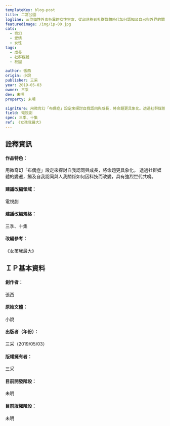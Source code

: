 ```yaml
---
templateKey: blog-post
title: 二常公園
logline: 三位個性外表各異的女性室友，從部落格到社群媒體時代如何認知及自己與外界的關係，在「做自己」跟「無所不在的社會外在目光」間掙扎成長。
featuredimage: /img/ip-00.jpg
cats:
  - 奇幻
  - 愛情
  - 女性
tags:
  - 成長
  - 社群媒體
  - 校園

author: 張西
origin: 小說
publisher: 三采
year: 2019-05-03
owner: 三采
dev: 未明
property: 未明

signiture: 用微奇幻「布偶症」設定來探討自我認同與成長，將命題更具象化。透過社群媒體的變遷，觸及自我認同與人我關係如何因科技而改變，具有強烈世代共鳴。
field: 電視劇
spec: 三季、十集
ref: 《女孩我最大》
---
```


## 詮釋資訊

#### 作品特色：
用微奇幻「布偶症」設定來探討自我認同與成長，將命題更具象化。
透過社群媒體的變遷，觸及自我認同與人我關係如何因科技而改變，具有強烈世代共鳴。
#### 建議改編領域：
電視劇
#### 建議改編規格：
三季、十集
#### 改編參考：
《女孩我最大》

## ＩＰ基本資料

#### 創作者：
張西
#### 原始文體：
小說
#### 出版者（年份）：
三采（2019/05/03）
#### 版權擁有者：
三采
#### 目前開發階段：
未明
#### 目前版權階段：
未明
